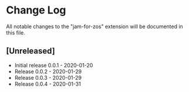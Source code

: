 # Change Log

All notable changes to the "jam-for-zos" extension will be documented in this file.

## [Unreleased]

- Initial release 0.0.1 - 2020-01-20
- Release 0.0.2 - 2020-01-29
- Release 0.0.3 - 2020-01-29
- Release 0.0.4 - 2020-01-31